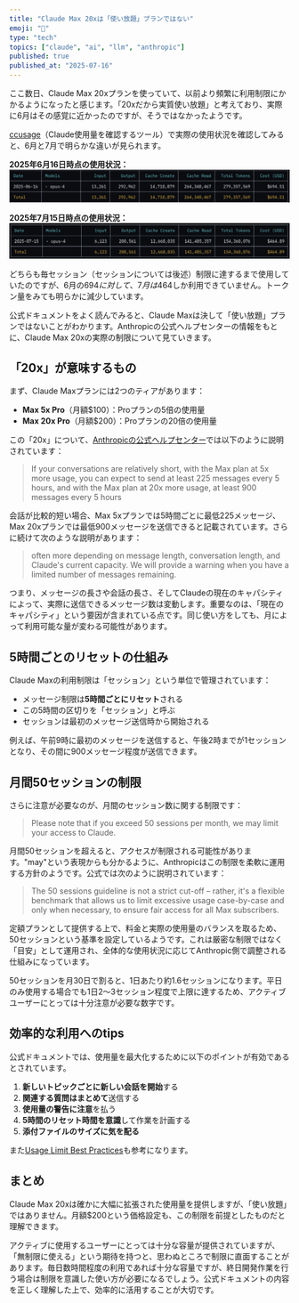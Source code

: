 ```yaml
---
title: "Claude Max 20xは「使い放題」プランではない"
emoji: "🚦"
type: "tech"
topics: ["claude", "ai", "llm", "anthropic"]
published: true
published_at: "2025-07-16"
---
```


ここ数日、Claude Max 20xプランを使っていて、以前より頻繁に利用制限にかかるようになったと感じます。「20xだから実質使い放題」と考えており、実際に6月はその感覚に近かったのですが、そうではなかったようです。

[ccusage](https://github.com/ryoppippi/ccusage)（Claude使用量を確認するツール）で実際の使用状況を確認してみると、6月と7月で明らかな違いが見られます。

**2025年6月16日時点の使用状況：**
![6月の使用状況](/images/2025-07-16-claude-max-20x-not-unlimited/ccusage-2025-06-16.png)

**2025年7月15日時点の使用状況：**
![7月の使用状況](/images/2025-07-16-claude-max-20x-not-unlimited/ccusage-2025-07-15.png)

どちらも毎セッション（セッションについては後述）制限に達するまで使用していたのですが、6月の$694に対して、7月は$464しか利用できていません。トークン量をみても明らかに減少しています。

公式ドキュメントをよく読んでみると、Claude Maxは決して「使い放題」プランではないことがわかります。Anthropicの公式ヘルプセンターの情報をもとに、Claude Max 20xの実際の制限について見ていきます。

## 「20x」が意味するもの

まず、Claude Maxプランには2つのティアがあります：

- **Max 5x Pro**（月額$100）：Proプランの5倍の使用量
- **Max 20x Pro**（月額$200）：Proプランの20倍の使用量

この「20x」について、[Anthropicの公式ヘルプセンター](https://support.anthropic.com/en/articles/11014257-about-claude-s-max-plan-usage)では以下のように説明されています：

> If your conversations are relatively short, with the Max plan at 5x more usage, you can expect to send at least 225 messages every 5 hours, and with the Max plan at 20x more usage, at least 900 messages every 5 hours

会話が比較的短い場合、Max 5xプランでは5時間ごとに最低225メッセージ、Max 20xプランでは最低900メッセージを送信できると記載されています。さらに続けて次のような説明があります：

> often more depending on message length, conversation length, and Claude's current capacity. We will provide a warning when you have a limited number of messages remaining.

つまり、メッセージの長さや会話の長さ、そしてClaudeの現在のキャパシティによって、実際に送信できるメッセージ数は変動します。重要なのは、「現在のキャパシティ」という要因が含まれている点です。同じ使い方をしても、月によって利用可能な量が変わる可能性があります。

## 5時間ごとのリセットの仕組み

Claude Maxの利用制限は「セッション」という単位で管理されています：

- メッセージ制限は**5時間ごとにリセット**される
- この5時間の区切りを「セッション」と呼ぶ
- セッションは最初のメッセージ送信時から開始される

例えば、午前9時に最初のメッセージを送信すると、午後2時までが1セッションとなり、その間に900メッセージ程度が送信できます。

## 月間50セッションの制限

さらに注意が必要なのが、月間のセッション数に関する制限です：

> Please note that if you exceed 50 sessions per month, we may limit your access to Claude.

月間50セッションを超えると、アクセスが制限される可能性があります。"may"という表現からも分かるように、Anthropicはこの制限を柔軟に運用する方針のようです。公式では次のように説明されています：

> The 50 sessions guideline is not a strict cut-off – rather, it's a flexible benchmark that allows us to limit excessive usage case-by-case and only when necessary, to ensure fair access for all Max subscribers.

定額プランとして提供する上で、料金と実際の使用量のバランスを取るため、50セッションという基準を設定しているようです。これは厳密な制限ではなく「目安」として運用され、全体的な使用状況に応じてAnthropic側で調整される仕組みになっています。

50セッションを月30日で割ると、1日あたり約1.6セッションになります。平日のみ使用する場合でも1日2〜3セッション程度で上限に達するため、アクティブユーザーにとっては十分注意が必要な数字です。

## 効率的な利用へのtips

公式ドキュメントでは、使用量を最大化するために以下のポイントが有効であるとされています。

1. **新しいトピックごとに新しい会話を開始**する
2. **関連する質問はまとめて**送信する
3. **使用量の警告に注意**を払う
4. **5時間のリセット時間を意識**して作業を計画する
5. **添付ファイルのサイズに気を配る**

また[Usage Limit Best Practices](https://support.anthropic.com/en/articles/9797557-usage-limit-best-practices)も参考になります。

## まとめ

Claude Max 20xは確かに大幅に拡張された使用量を提供しますが、「使い放題」ではありません。月額$200という価格設定も、この制限を前提としたものだと理解できます。

アクティブに使用するユーザーにとっては十分な容量が提供されていますが、「無制限に使える」という期待を持つと、思わぬところで制限に直面することがあります。毎日数時間程度の利用であれば十分な容量ですが、終日開発作業を行う場合は制限を意識した使い方が必要になるでしょう。公式ドキュメントの内容を正しく理解した上で、効率的に活用することが大切です。
